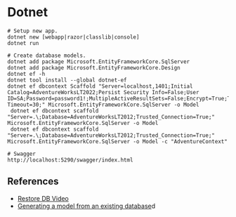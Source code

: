 # Dotnet

```
# Setup new app.
dotnet new [webapp|razor|classlib|console]
dotnet run

# Create database models.
dotnet add package Microsoft.EntityFrameworkCore.SqlServer
dotnet add package Microsoft.EntityFrameworkCore.Design
dotnet ef -h
dotnet tool install --global dotnet-ef
dotnet ef dbcontext Scaffold "Server=localhost,1401;Initial Catalog=AdventureWorksLT2022;Persist Security Info=False;User ID=SA;Password=password1!;MultipleActiveResultSets=False;Encrypt=True;TrustServerCertificate=False;Connection Timeout=30;" Microsoft.EntityFrameworkCore.SqlServer -o Model
 dotnet ef dbcontext scaffold "Server=.\;Database=AdventureWorksLT2012;Trusted_Connection=True;" Microsoft.EntityFrameworkCore.SqlServer -o Model
 dotnet ef dbcontext scaffold "Server=.\;Database=AdventureWorksLT2012;Trusted_Connection=True;" Microsoft.EntityFrameworkCore.SqlServer -o Model -c "AdventureContext"

# Swagger
http://localhost:5290/swagger/index.html
```

## References

- [Restore DB Video](https://www.youtube.com/watch?v=7ICbhjbPUhI)
- [Generating a model from an existing database](https://www.learnentityframeworkcore.com/walkthroughs/existing-database)d
